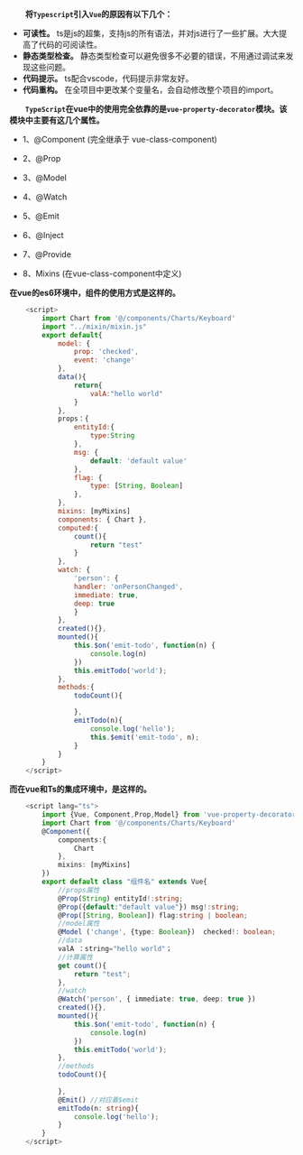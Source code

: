 
&#8195;&#8195;**将`Typescript`引入`Vue`的原因有以下几个：**
+ **可读性。** ts是js的超集，支持js的所有语法，并对js进行了一些扩展。大大提高了代码的可阅读性。
+ **静态类型检查。** 静态类型检查可以避免很多不必要的错误，不用通过调试来发现这些问题。
+ **代码提示。** ts配合vscode，代码提示非常友好。
+ **代码重构。**  在全项目中更改某个变量名，会自动修改整个项目的import。

&#8195;&#8195;**`TypeScript`在vue中的使用完全依靠的是`vue-property-decorator`模块。该模块中主要有这几个属性。**<br>
+ 1、@Component (完全继承于 vue-class-component)

+ 2、@Prop
&#8195;&#8195;
+ 3、@Model
+ 4、@Watch
+ 5、@Emit
+ 6、@Inject
+ 7、@Provide
+ 8、Mixins (在vue-class-component中定义)

**在vue的es6环境中，组件的使用方式是这样的。**
```javascript
    <script>
        import Chart from '@/components/Charts/Keyboard'
        import "../mixin/mixin.js"
        export default{
            model: {
                prop: 'checked',
                event: 'change'
            },
            data(){
                return{
                    valA:"hello world"
                }
            },
            props：{
                entityId:{
                    type:String
                },
                msg: {
                    default: 'default value'
                },
                flag: {
                    type: [String, Boolean]
                },
            },
            mixins: [myMixins]
            components: { Chart },
            computed:{
                count(){
                    return "test"
                }
            },
            watch: {
                'person': {
                handler: 'onPersonChanged',
                immediate: true,
                deep: true
                }
            },
            created(){},
            mounted(){
                this.$on('emit-todo', function(n) {
                    console.log(n)
                })
                this.emitTodo('world');
            },
            methods:{
                todoCount(){

                },
                emitTodo(n){
                    console.log('hello');
                    this.$emit('emit-todo', n);
                }
            }
        }
    </script>
```
**而在vue和Ts的集成环境中，是这样的。**
```typescript
    <script lang="ts">
        import {Vue, Component,Prop,Model} from 'vue-property-decorator';
        import Chart from '@/components/Charts/Keyboard'
        @Component({
            components:{
                Chart
            },
            mixins: [myMixins]
        })
        export default class "组件名" extends Vue{
            //props属性
            @Prop(String) entityId!:string;
            @Prop({default:"default value"}) msg!:string;
            @Prop([String, Boolean]) flag:string | boolean;
            //model属性
            @Model ('change', {type: Boolean})  checked!: boolean;
            //data
            valA ：string="hello world"；
            //计算属性
            get count(){
                return "test";
            },
            //watch
            @Watch('person', { immediate: true, deep: true })
            created(){},
            mounted(){
                this.$on('emit-todo', function(n) {
                    console.log(n)
                })
                this.emitTodo('world');
            },
            //methods
            todoCount(){
                
            },
            @Emit() //对应着$emit
            emitTodo(n: string){
                console.log('hello');
            }
        }
    </script>
```
<Valine></Valine>

